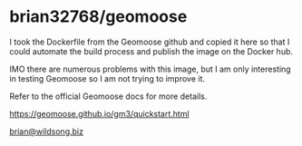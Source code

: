 # brian32768/geomoose

I took the Dockerfile from the Geomoose github and copied it here so that I could automate
the build process and publish the image on the Docker hub.

IMO there are numerous problems with this image, but I am only interesting
in testing Geomoose so I am not trying to improve it.

Refer to the official Geomoose docs for more details.

https://geomoose.github.io/gm3/quickstart.html

<brian@wildsong.biz>

